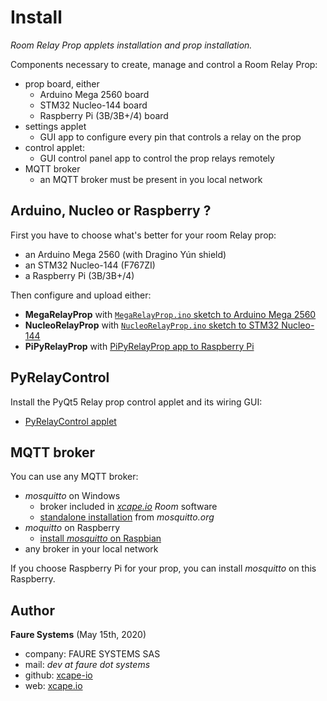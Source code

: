 ﻿# Install
*Room Relay Prop applets installation and prop installation.*

Components necessary to create, manage and control a Room Relay Prop:

* prop board, either
    - Arduino Mega 2560 board
    - STM32 Nucleo-144 board
    - Raspberry Pi (3B/3B+/4) board
* settings applet
    - GUI app to configure every pin that controls a relay on the prop
* control applet:
    - GUI control panel app to control the prop relays remotely 
* MQTT broker
    - an MQTT broker must be present in you local network
    

## Arduino, Nucleo or Raspberry ?
First you have to choose what's better for your room Relay prop:

* an Arduino Mega 2560 (with Dragino Yún shield)
* an STM32 Nucleo-144 (F767ZI)
* a Raspberry Pi (3B/3B+/4)

Then configure and upload either:

* **MegaRelayProp** with [`MegaRelayProp.ino` sketch to Arduino Mega 2560](https://github.com/xcape-io/RelayProp/tree/master/MegaRelayProp#megarelayprop)
* **NucleoRelayProp** with [`NucleoRelayProp.ino` sketch to STM32 Nucleo-144](https://github.com/xcape-io/RelayProp/tree/master/NucleoRelayProp#nucleorelayprop)
* **PiPyRelayProp** with [PiPyRelayProp app to Raspberry Pi](https://github.com/xcape-io/RelayProp/tree/master/PiPyRelayProp#pipyrelayprop)


## PyRelayControl
Install the PyQt5 Relay prop control applet and its wiring GUI:

* [PyRelayControl applet](https://github.com/xcape-io/RelayProp/tree/master/PyRelayControl#pyrelaycontrol)


## MQTT broker
You can use any MQTT broker:

* *mosquitto* on Windows
    - broker included in *<a href="https://xcape.io/" target="_blank">xcape.io</a> Room* software
    - <a href="https://mosquitto.org/download/" target="_blank">standalone installation</a> from *mosquitto.org*
* *moquitto* on Raspberry
    - <a href="https://github.com/xcape-io/PyProps/blob/master/RASPBERRY_PI_PROPS.md#5-install-mosquitto-broker" target="_blank">install *mosquitto* on Raspbian</a>
* any broker in your local network

If you choose Raspberry Pi for your prop, you can install *mosquitto* on this Raspberry.


## Author

**Faure Systems** (May 15th, 2020)
* company: FAURE SYSTEMS SAS
* mail: *dev at faure dot systems*
* github: <a href="https://github.com/xcape-io?tab=repositories" target="_blank">xcape-io</a>
* web: <a href="https://xcape.io/" target="_blank">xcape.io</a>